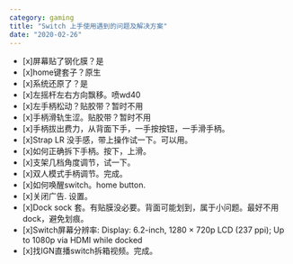 ```yaml
---
category: gaming
title: "Switch 上手使用遇到的问题及解决方案"
date: "2020-02-26"
---
```


- \[x\]屏幕贴了钢化膜？是
- \[x\]home键套子？原生
- \[x\]系统还原了？是
- \[x\]左摇杆左右方向飘移。喷wd40
- \[x\]左手柄松动？贴胶带？暂时不用
- \[x\]手柄滑轨生涩。贴胶带？暂时不用
- \[x\]手柄拔出费力，从背面下手，一手按按钮，一手滑手柄。
- \[x\]Strap LR 没手感，带上操作试一下。可以用。
- \[x\]如何正确拆下手柄。按下，上滑。
- \[x\]支架几档角度调节，试一下。
- \[x\]双人模式手柄调节。完成。
- \[x\]如何唤醒switch。home button.
- \[x\]关闭广告. 设置。
- \[x\]Dock sock 套。有贴膜没必要。背面可能划到，属于小问题。最好不用dock，避免划痕。
- \[x\]Switch屏幕分辨率: Display: 6.2-inch, 1280 × 720p LCD (237 ppi); Up to 1080p via HDMI while docked
- \[x\]找IGN直播switch拆箱视频。完成。
